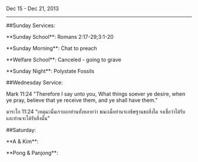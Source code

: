 Dec 15 - Dec 21, 2013

----

\#\#Sunday Services:

 \*\*Sunday School\*\*: Romans 2:17-29;3:1-20

 \*\*Sunday Morning\*\*: Chat to preach 

 \*\*Welfare School\*\*: Canceled - going to grave

 \*\*Sunday Night\*\*: Polystate Fossils

\#\#Wednesday Service: 

Mark 11:24 "Therefore I say unto you, What things soever ye desire, when ye pray, believe that ye receive them, and ye shall have them."

มาระโก 11:24 "เหตุฉะนั้นเราบอกท่านทั้งหลายว่า ขณะเมื่อท่านจะอธิษฐานขอสิ่งใด จงเชื่อว่าได้รับ และท่านจะได้รับสิ่งนั้น"

\#\#Saturday:

\*\*A & Kim\*\*: 

\*\*Pong & Panjong\*\*: